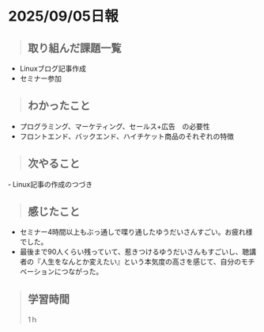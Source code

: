 # 2025/09/05日報

>## 取り組んだ課題一覧
- Linuxブログ記事作成
- セミナー参加
   
> ## わかったこと
- プログラミング、マーケティング、セールス+広告　の必要性
- フロントエンド、バックエンド、ハイチケット商品のそれぞれの特徴
  
> ## 次やること
‐ Linux記事の作成のつづき

> ## 感じたこと
- セミナー4時間以上もぶっ通しで喋り通したゆうだいさんすごい。お疲れ様でした。
- 最後まで90人くらい残っていて、惹きつけるゆうだいさんもすごいし、聴講者の『人生をなんとか変えたい』という本気度の高さを感じて、自分のモチベーションにつながった。

> ## 学習時間
>
> 1ｈ